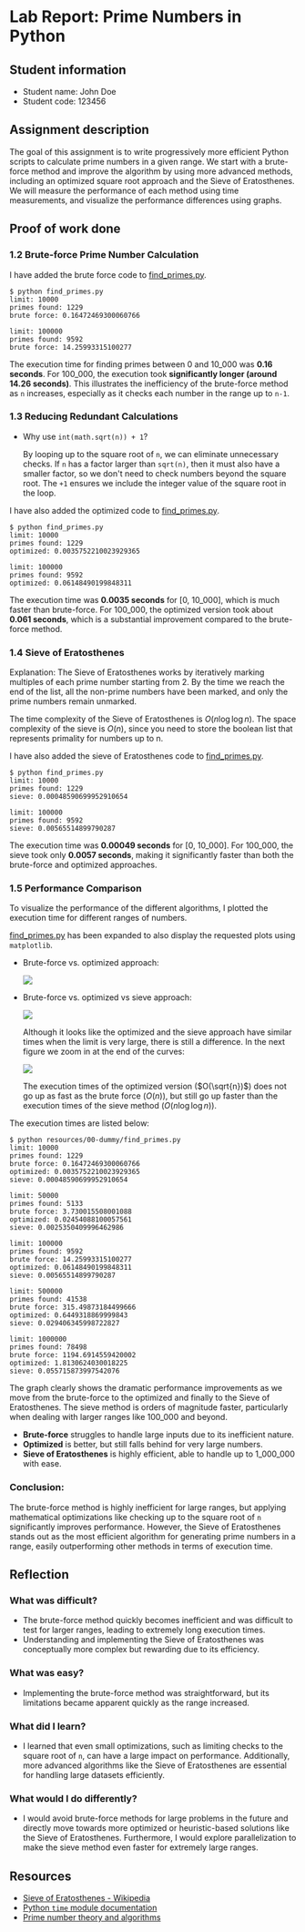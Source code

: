 # Lab Report: Prime Numbers in Python

## Student information

- Student name: John Doe
- Student code: 123456

## Assignment description

The goal of this assignment is to write progressively more efficient Python scripts to calculate prime numbers in a given range. We start with a brute-force method and improve the algorithm by using more advanced methods, including an optimized square root approach and the Sieve of Eratosthenes. We will measure the performance of each method using time measurements, and visualize the performance differences using graphs.

## Proof of work done

### 1.2 Brute-force Prime Number Calculation

I have added the brute force code to [find_primes.py](../resources/00-dummy/find_primes.py).

```console
$ python find_primes.py
limit: 10000
primes found: 1229
brute force: 0.16472469300060766

limit: 100000
primes found: 9592
brute force: 14.25993315100277
```

The execution time for finding primes between 0 and 10_000 was **0.16 seconds**. For 100_000, the execution took **significantly longer (around 14.26 seconds)**. This illustrates the inefficiency of the brute-force method as `n` increases, especially as it checks each number in the range up to `n-1`.

### 1.3 Reducing Redundant Calculations

- Why use `int(math.sqrt(n)) + 1`?

    By looping up to the square root of `n`, we can eliminate unnecessary checks. If `n` has a factor larger than `sqrt(n)`, then it must also have a smaller factor, so we don't need to check numbers beyond the square root. The `+1` ensures we include the integer value of the square root in the loop.

I have also added the optimized code to [find_primes.py](../resources/00-dummy/find_primes.py).

```console
$ python find_primes.py
limit: 10000
primes found: 1229
optimized: 0.0035752210023929365

limit: 100000
primes found: 9592
optimized: 0.06148490199848311
```

The execution time was **0.0035 seconds** for [0, 10_000], which is much faster than brute-force. For 100_000, the optimized version took about **0.061 seconds**, which is a substantial improvement compared to the brute-force method.

### 1.4 Sieve of Eratosthenes

Explanation: The Sieve of Eratosthenes works by iteratively marking multiples of each prime number starting from 2. By the time we reach the end of the list, all the non-prime numbers have been marked, and only the prime numbers remain unmarked.

The time complexity of the Sieve of Eratosthenes is $O(n \log \log n)$. The space complexity of the sieve is $O(n)$, since you need to store the boolean list that represents primality for numbers up to n.

I have also added the sieve of Eratosthenes code to [find_primes.py](../resources/00-dummy/find_primes.py).

```console
$ python find_primes.py
limit: 10000
primes found: 1229
sieve: 0.00048590699952910654

limit: 100000
primes found: 9592
sieve: 0.00565514899790287
```

The execution time was **0.00049 seconds** for [0, 10_000]. For 100_000, the sieve took only **0.0057 seconds**, making it significantly faster than both the brute-force and optimized approaches.

### 1.5 Performance Comparison

To visualize the performance of the different algorithms, I plotted the execution time for different ranges of numbers.

[find_primes.py](../resources/00-dummy/find_primes.py) has been expanded to also display the requested plots using `matplotlib`.

- Brute-force vs. optimized approach:

    ![](./img/00-dummy/brute-vs-optimized.png)

- Brute-force vs. optimized vs sieve approach:

    ![](./img/00-dummy/brute-vs-optimized-vs-sieve.png)

    Although it looks like the optimized and the sieve approach have similar times when the limit is very large, there is still a difference. In the next figure we zoom in at the end of the curves:

    ![](./img/00-dummy/brute-vs-optimized-vs-sieve-zoomed-in.png)

    The execution times of the optimized version ($O(\sqrt{n})$) does not go up as fast as the brute force ($O(n)$), but still go up faster than the execution times of the sieve method ($O(n \log \log n)$).

The execution times are listed below:

```console
$ python resources/00-dummy/find_primes.py
limit: 10000
primes found: 1229
brute force: 0.16472469300060766
optimized: 0.0035752210023929365
sieve: 0.00048590699952910654

limit: 50000
primes found: 5133
brute force: 3.730015508001088
optimized: 0.02454088100057561
sieve: 0.0025350409996462986

limit: 100000
primes found: 9592
brute force: 14.25993315100277
optimized: 0.06148490199848311
sieve: 0.00565514899790287

limit: 500000
primes found: 41538
brute force: 315.49873184499666
optimized: 0.6449318869999843
sieve: 0.029406345998722827

limit: 1000000
primes found: 78498
brute force: 1194.6914559420002
optimized: 1.8130624030018225
sieve: 0.055715873997542076
```

The graph clearly shows the dramatic performance improvements as we move from the brute-force to the optimized and finally to the Sieve of Eratosthenes. The sieve method is orders of magnitude faster, particularly when dealing with larger ranges like 100_000 and beyond.

- **Brute-force** struggles to handle large inputs due to its inefficient nature.
- **Optimized** is better, but still falls behind for very large numbers.
- **Sieve of Eratosthenes** is highly efficient, able to handle up to 1_000_000 with ease.

### Conclusion:

The brute-force method is highly inefficient for large ranges, but applying mathematical optimizations like checking up to the square root of `n` significantly improves performance. However, the Sieve of Eratosthenes stands out as the most efficient algorithm for generating prime numbers in a range, easily outperforming other methods in terms of execution time.

## Reflection

### What was difficult?

- The brute-force method quickly becomes inefficient and was difficult to test for larger ranges, leading to extremely long execution times.
- Understanding and implementing the Sieve of Eratosthenes was conceptually more complex but rewarding due to its efficiency.

### What was easy?

- Implementing the brute-force method was straightforward, but its limitations became apparent quickly as the range increased.

### What did I learn?

- I learned that even small optimizations, such as limiting checks to the square root of `n`, can have a large impact on performance. Additionally, more advanced algorithms like the Sieve of Eratosthenes are essential for handling large datasets efficiently.

### What would I do differently?

- I would avoid brute-force methods for large problems in the future and directly move towards more optimized or heuristic-based solutions like the Sieve of Eratosthenes. Furthermore, I would explore parallelization to make the sieve method even faster for extremely large ranges.

## Resources

- [Sieve of Eratosthenes - Wikipedia](https://en.wikipedia.org/wiki/Sieve_of_Eratosthenes)
- [Python `time` module documentation](https://docs.python.org/3/library/time.html)
- [Prime number theory and algorithms](https://www.geeksforgeeks.org/prime-numbers/)
